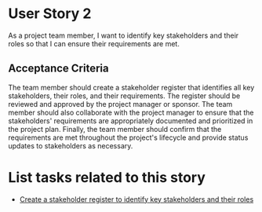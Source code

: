 # User Story 2

As a project team member, I want to identify key stakeholders and their roles so that I can ensure their requirements are met.

## Acceptance Criteria
The team member should create a stakeholder register that identifies all key stakeholders, their roles, and their requirements. The register should be reviewed and approved by the project manager or sponsor. The team member should also collaborate with the project manager to ensure that the stakeholders' requirements are appropriately documented and prioritized in the project plan. Finally, the team member should confirm that the requirements are met throughout the project's lifecycle and provide status updates to stakeholders as necessary.

# List tasks related to this story
* [Create a stakeholder register to identify key stakeholders and their roles](./tasks/task_3.md)